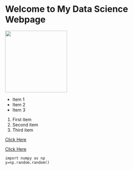# Welcome to My Data Science Webpage


<img src="https://mpcrlab.com/uploads/news-pictures/Synthesizing-Existence-ALife-AI-and-the-Fermi-Paradox.png" width="200px">

- Item 1
- Item 2
- Item 3

1. First item
2. Second item
3. Third item

[Click Here](file:///C:/Users/burgesss/Desktop/Webpage1.html)

[Click Here](https://mpcrlab.com/)

```
import numpy as np
y=np.random.random()
```
